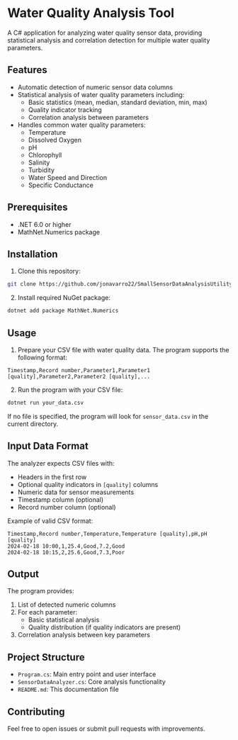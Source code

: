 # Water Quality Analysis Tool

A C# application for analyzing water quality sensor data, providing statistical analysis and correlation detection for multiple water quality parameters.

## Features

- Automatic detection of numeric sensor data columns
- Statistical analysis of water quality parameters including:
  - Basic statistics (mean, median, standard deviation, min, max)
  - Quality indicator tracking
  - Correlation analysis between parameters
- Handles common water quality parameters:
  - Temperature
  - Dissolved Oxygen
  - pH
  - Chlorophyll
  - Salinity
  - Turbidity
  - Water Speed and Direction
  - Specific Conductance

## Prerequisites

- .NET 6.0 or higher
- MathNet.Numerics package

## Installation

1. Clone this repository:
```bash
git clone https://github.com/jonavarro22/SmallSensorDataAnalysisUtility.git
```

2. Install required NuGet package:
```bash
dotnet add package MathNet.Numerics
```

## Usage

1. Prepare your CSV file with water quality data. The program supports the following format:
```csv
Timestamp,Record number,Parameter1,Parameter1 [quality],Parameter2,Parameter2 [quality],...
```

2. Run the program with your CSV file:
```bash
dotnet run your_data.csv
```

If no file is specified, the program will look for `sensor_data.csv` in the current directory.

## Input Data Format

The analyzer expects CSV files with:
- Headers in the first row
- Optional quality indicators in `[quality]` columns
- Numeric data for sensor measurements
- Timestamp column (optional)
- Record number column (optional)

Example of valid CSV format:
```csv
Timestamp,Record number,Temperature,Temperature [quality],pH,pH [quality]
2024-02-18 10:00,1,25.4,Good,7.2,Good
2024-02-18 10:15,2,25.6,Good,7.3,Poor
```

## Output

The program provides:
1. List of detected numeric columns
2. For each parameter:
   - Basic statistical analysis
   - Quality distribution (if quality indicators are present)
3. Correlation analysis between key parameters

## Project Structure

- `Program.cs`: Main entry point and user interface
- `SensorDataAnalyzer.cs`: Core analysis functionality
- `README.md`: This documentation file

## Contributing

Feel free to open issues or submit pull requests with improvements.
